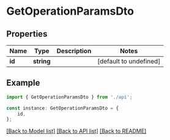 # GetOperationParamsDto


## Properties

Name | Type | Description | Notes
------------ | ------------- | ------------- | -------------
**id** | **string** |  | [default to undefined]

## Example

```typescript
import { GetOperationParamsDto } from './api';

const instance: GetOperationParamsDto = {
    id,
};
```

[[Back to Model list]](../README.md#documentation-for-models) [[Back to API list]](../README.md#documentation-for-api-endpoints) [[Back to README]](../README.md)
